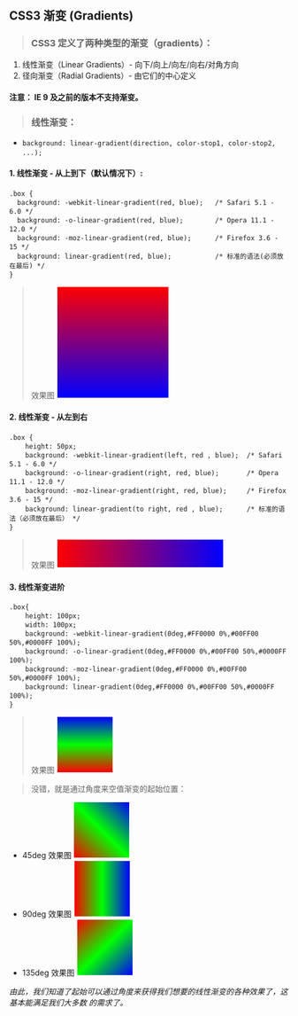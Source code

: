 ## CSS3 渐变 (Gradients)
> ### CSS3 定义了两种类型的渐变（gradients）：
1. 线性渐变（Linear Gradients）- 向下/向上/向左/向右/对角方向
2. 径向渐变（Radial Gradients）- 由它们的中心定义
#### 注意： IE 9 及之前的版本不支持渐变。
> ### 线性渐变：
- `background: linear-gradient(direction, color-stop1, color-stop2, ...);`
#### 1. 线性渐变 - 从上到下（默认情况下）:
```
.box {
  background: -webkit-linear-gradient(red, blue);   /* Safari 5.1 - 6.0 */
  background: -o-linear-gradient(red, blue);        /* Opera 11.1 - 12.0 */
  background: -moz-linear-gradient(red, blue);      /* Firefox 3.6 - 15 */
  background: linear-gradient(red, blue);           /* 标准的语法(必须放在最后) */
}
```
> 效果图 ![效果图](./pictures/渐变1.png)
#### 2. 线性渐变 - 从左到右
```
.box {
    height: 50px;
    background: -webkit-linear-gradient(left, red , blue);  /* Safari 5.1 - 6.0 */
    background: -o-linear-gradient(right, red, blue);       /* Opera 11.1 - 12.0 */
    background: -moz-linear-gradient(right, red, blue);     /* Firefox 3.6 - 15 */
    background: linear-gradient(to right, red , blue);      /* 标准的语法（必须放在最后） */
}
```
> 效果图 ![效果图](./pictures/渐变2.png)
#### 3. 线性渐变进阶
```
.box{
    height: 100px;
    width: 100px;
    background: -webkit-linear-gradient(0deg,#FF0000 0%,#00FF00 50%,#0000FF 100%);
    background: -o-linear-gradient(0deg,#FF0000 0%,#00FF00 50%,#0000FF 100%);
    background: -moz-linear-gradient(0deg,#FF0000 0%,#00FF00 50%,#0000FF 100%);
    background: linear-gradient(0deg,#FF0000 0%,#00FF00 50%,#0000FF 100%);
}
```
> 效果图 ![效果图](./pictures/0deg.png)

> 没错，就是通过角度来空值渐变的起始位置：
- 45deg 效果图 ![效果图](./pictures/45deg.png)
- 90deg 效果图 ![效果图](./pictures/90deg.png)
- 135deg 效果图 ![效果图](./pictures/135deg.png)

*由此，我们知道了起始可以通过角度来获得我们想要的线性渐变的各种效果了，这基本能满足我们大多数 的需求了。*
